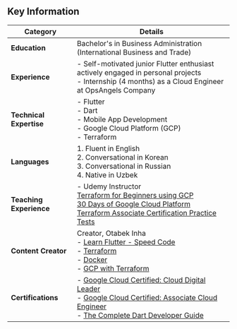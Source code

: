 ## Key Information

| **Category**             | **Details** |
| ------------------------- | ----------- |
| **Education**             | Bachelor's in Business Administration (International Business and Trade)|
| **Experience**            | - Self-motivated junior Flutter enthusiast actively engaged in personal projects <br> - Internship (4 months) as a Cloud Engineer at OpsAngels Company |
| **Technical Expertise**   | - Flutter <br> - Dart <br> - Mobile App Development <br> - Google Cloud Platform (GCP) <br> - Terraform |
| **Languages**             | 1. Fluent in English <br> 2. Conversational in Korean <br> 3. Conversational in Russian <br> 4. Native in Uzbek |
| **Teaching Experience**   | - Udemy Instructor <br>   [Terraform for Beginners using GCP](https://www.udemy.com/course/terraform-for-beginners-using-google-cloud-platform-gcp/?couponCode=2C043499442C3A8BC7FA) <br>   [30 Days of Google Cloud Platform](https://www.udemy.com/course/30-days-of-google-cloud-the-complete-gcp-beginners-bootcamp/?couponCode=4CC92115EF5DB20471EB) <br>   [Terraform Associate Certification Practice Tests](https://www.udemy.com/course/terraform-associate-certification-practice-test-exam-2023-x/?couponCode=FFCF87B1A69B610CBF96)  |
| **Content Creator**       | Creator, Otabek Inha <br> - [Learn Flutter - Speed Code](https://youtube.com/playlist?list=PLL220wRvDvTndDyF5258yskRYLgEPMhlT&si=FCVtS82W0Sd7cdlj) <br> - [Terraform](https://youtube.com/playlist?list=PLL220wRvDvTmfQuR_rT3IfX2o28dn-QlM&si=F_RQw9KAUiQf0Bx6) <br> - [Docker](https://youtube.com/playlist?list=PLL220wRvDvTl7aNIaQik7mJ4KWHhlTOj2&si=XvpZkAjR72_8RicD) <br> - [GCP with Terraform](https://youtube.com/playlist?list=PLL220wRvDvTm_MyPtW0W3kc1_Htb3cJev&si=lqOz9zxv6k30VTb5) |
| **Certifications** | - [Google Cloud Certified: Cloud Digital Leader](https://www.credential.net/18082f1e-719f-4795-b690-c5311f94b174?key=8b88183d3772e1cc21a997c28df7f368d05600d45a125d096e5fd83595ea142f) <br> - [Google Cloud Certified: Associate Cloud Engineer](https://www.credential.net/f0641378-678b-4ed7-8844-ae243ee8ed4c) <br> - [The Complete Dart Developer Guide](https://courses.codewithandrea.com/courses/1085485/certificate)|
